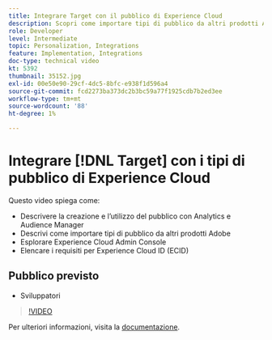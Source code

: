 ```yaml
---
title: Integrare Target con il pubblico di Experience Cloud
description: Scopri come importare tipi di pubblico da altri prodotti Adobe. Acquisisci familiarità con Experience Cloud Admin Console e con i requisiti per l’Experience Cloud ID (ECID).
role: Developer
level: Intermediate
topic: Personalization, Integrations
feature: Implementation, Integrations
doc-type: technical video
kt: 5392
thumbnail: 35152.jpg
exl-id: 00e50e90-29cf-4dc5-8bfc-e938f1d596a4
source-git-commit: fcd2273ba373dc2b3bc59a77f1925cdb7b2ed3ee
workflow-type: tm+mt
source-wordcount: '88'
ht-degree: 1%

---
```


# Integrare [!DNL Target] con i tipi di pubblico di Experience Cloud

Questo video spiega come:

* Descrivere la creazione e l’utilizzo del pubblico con Analytics e Audience Manager
* Descrivi come importare tipi di pubblico da altri prodotti Adobe
* Esplorare Experience Cloud Admin Console
* Elencare i requisiti per Experience Cloud ID (ECID)

## Pubblico previsto

* Sviluppatori

>[!VIDEO](https://video.tv.adobe.com/v/3421750/?quality=12&captions=ita)

Per ulteriori informazioni, visita la [documentazione](https://experienceleague.adobe.com/docs/target/using/integrate/mmp.html?lang=it).
